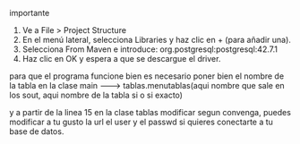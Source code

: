 importante 

1. Ve a File > Project Structure
2. En el menú lateral, selecciona Libraries y haz clic en + (para añadir una).
3. Selecciona From Maven e introduce: org.postgresql:postgresql:42.7.1
4. Haz clic en OK y espera a que se descargue el driver.

para que el programa funcione bien es necesario poner bien el nombre de la tabla en la clase main --->   tablas.menutablas(aqui nombre que sale en los sout, aqui nombre de la tabla si o si exacto)

   

  y a partir de la linea 15 en la clase tablas modificar segun convenga,
  puedes modificar a tu gusto la url el user y el passwd si quieres conectarte a tu base de datos.

    
